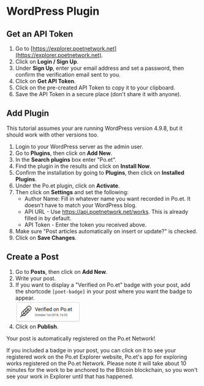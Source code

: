# WordPress Plugin

## Get an API Token

1. Go to [https://explorer.poetnetwork.net](https://explorer.poetnetwork.net).
2. Click on **Login / Sign Up**.
3. Under **Sign Up**, enter your email address and set a password, then confirm the verification email sent to you.
4. Click on **Get API Token**.
5. Click on the pre-created API Token to copy it to your clipboard.
6. Save the API Token in a secure place (don't share it with anyone).

## Add Plugin

This tutorial assumes your are running WordPress version 4.9.8, but it should work with other versions too.

1. Login to your WordPress server as the admin user.
2. Go to **Plugins**, then click on **Add New**.
3. In the **Search plugins** box enter "Po.et".
4. Find the plugin in the results and click on **Install Now**.
5. Confirm the installation by going to **Plugins**, then click on **Installed Plugins**.
6. Under the Po.et plugin, click on **Activate**.
7. Then click on **Settings** and set the following:
    - Author Name: Fill in whatever name you want recorded in Po.et. It doesn’t have to match your WordPress blog.
    - API URL - Use https://api.poetnetwork.net/works. This is already filled in by default.
    - API Token - Enter the token you received above.
8. Make sure "Post articles automatically on insert or update?" is checked.
9. Click on **Save Changes**.

## Create a Post

1. Go to **Posts**, then click on **Add New**.
2. Write your post.
3. If you want to display a "Verified on Po.et" badge with your post, add the shortcode `[poet-badge]` in your post where you want the badge to appear.  
![Po.et Badge](poet-badge.png)
4. Click on **Publish**.

Your post is automatically registered on the Po.et Network!

If you included a badge in your post, you can click on it to see your registered work on the Po.et Explorer website, Po.et's app for exploring works registered on the Po.et Network. Please note it will take about 10 minutes for the work to be anchored to the Bitcoin blockchain, so you won't see your work in Explorer until that has happened.
